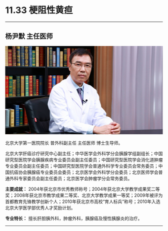 # 11.33 梗阻性黄疸

---

## 杨尹默 主任医师

![1682520359438](image/c11_033/1682520359438.png)

北京大学第一医院院长 普外科副主任 主任医师 博士生导师。

北京大学肝癌诊疗研究中心副主任；中华医学会外科学分会胰腺学组副组长；中国研究型医院学会胰腺疾病专业委员会副主任委员；中国研究型医院学会消化道肿瘤专业委员会副主任委员；中国研究型医院学会普通外科学专业委员会常务委员；中国抗癌协会胰腺癌专业委员会委员；北京医学会外科学分会委员；北京医师学会普通外科专家委员会副主任委员；北京医学会肿瘤学分会常务委员。


**主要成就：** 2004年获北京市优秀教师称号；2004年获北京大学教学成果奖二等奖；2008年获北京市教学成果二等奖、北京大学教学成果一等奖；2009年被评为首都教育先锋教学创新个人；2010年获北京市高校“育人标兵”称号；2010年入选北京大学医学部优秀人才奖励计划。


**专业特长：** 擅长肝胆胰外科，肿瘤外科，胰腺癌及慢性胰腺炎的治疗。

---
